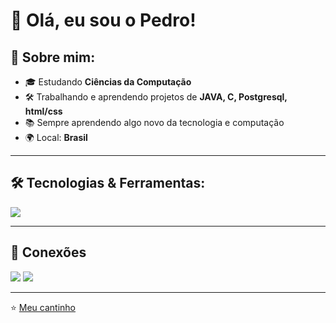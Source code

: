 # 👋 Olá, eu sou o Pedro!



## 🚀 Sobre mim:
- 🎓 Estudando **Ciências da Computação**
- 🛠️ Trabalhando e aprendendo projetos de **JAVA, C, Postgresql, html/css**
- 📚 Sempre aprendendo algo novo da tecnologia e computação
- 🌍 Local: **Brasil**


---

## 🛠️ Tecnologias & Ferramentas:
<p align="left">
  <img src="https://skillicons.dev/icons?i=html,css,js,java,c,cpp,nodejs,git,github,vscode,figma,mysql,postgresql,cs,php,bootstrap" />
</p>


---

## 🔗 Conexões
<p align="left">
  <a href="https://www.linkedin.com/in/pedro-mattar-ba0888281/" target="_blank"><img src="https://img.shields.io/badge/LinkedIn-0077B5?style=for-the-badge&logo=linkedin&logoColor=white"/></a>
  <a href="mailto:pedro.mattar26@gmail.com" target="_blank"><img src="https://img.shields.io/badge/Gmail-D14836?style=for-the-badge&logo=gmail&logoColor=white"/></a>
</p>


---

⭐️ [Meu cantinho](https://github.com/Pedro-C-Mattar?tab=repositories)
